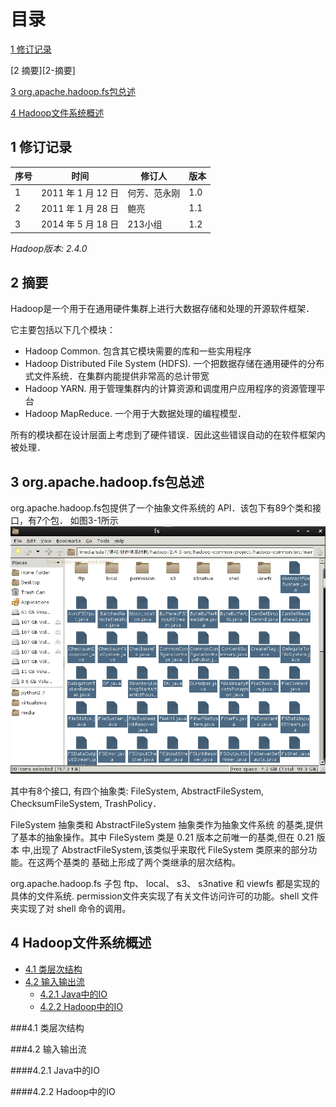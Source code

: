 目录
=======

[1 修订记录](#1-修订记录)

[2 摘要][2-摘要]

[3 org.apache.hadoop.fs包总述](#3-orgapachehadoopfs包总述)

[4 Hadoop文件系统概述](#4-Hadoop文件系统概述)

1 修订记录
----------
序号 |        时间        | 修订人       | 版本
---- | ------------------ | ------------ | ----
1    | 2011 年 1 月 12 日 | 何芳、范永刚 | 1.0
2    | 2011 年 1 月 28 日 | 鲍亮         | 1.1
3    | 2014 年 5 月 18 日 | 213小组      | 1.2

*Hadoop版本: 2.4.0*

2 摘要
------
Hadoop是一个用于在通用硬件集群上进行大数据存储和处理的开源软件框架．

它主要包括以下几个模块：
* Hadoop Common. 包含其它模块需要的库和一些实用程序
* Hadoop Distributed File System (HDFS). 一个把数据存储在通用硬件的分布
式文件系统．在集群内能提供非常高的总计带宽
* Hadoop YARN. 用于管理集群内的计算资源和调度用户应用程序的资源管理平台
* Hadoop MapReduce. 一个用于大数据处理的编程模型．

所有的模块都在设计层面上考虑到了硬件错误．因此这些错误自动的在软件框架内被处理．

3 org.apache.hadoop.fs包总述
-----------------------------
org.apache.hadoop.fs包提供了一个抽象文件系统的 API．该包下有89个类和接口，有7个包．
如图3-1所示
![img][3-1.jpg]

其中有8个接口, 有四个抽象类: FileSystem, AbstractFileSystem, ChecksumFileSystem, TrashPolicy．

FileSystem 抽象类和 AbstractFileSystem 抽象类作为抽象文件系统
的基类,提供了基本的抽象操作。其中 FileSystem 类是 0.21 版本之前唯一的基类,但在 0.21 版本
中,出现了 AbstractFileSystem,该类似乎来取代 FileSystem 类原来的部分功能。在这两个基类的
基础上形成了两个类继承的层次结构。

org.apache.hadoop.fs 子包 ftp、 local、 s3、 s3native 和 viewfs 都是实现的具体的文件系统.
permission文件夹实现了有关文件访问许可的功能。shell 文件夹实现了对 shell 命令的调用。

4 Hadoop文件系统概述
-------------------
* [4.1 类层次结构](#41-类层次结构)
* [4.2 输入输出流](#42-输入输出流)
    * [4.2.1 Java中的IO](#421-Java中的IO)
    * [4.2.2 Hadoop中的IO](#422-Hadoop的IO)

###4.1 类层次结构

###4.2 输入输出流

####4.2.1 Java中的IO

####4.2.2 Hadoop中的IO



  [3-1.jpg]: ./images/3-1.jpg
